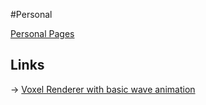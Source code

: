 #Personal

[Personal Pages](../)

## Links

-> [Voxel Renderer with basic wave animation](test4-DDA-texture-input.html)
